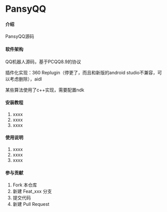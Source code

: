 # PansyQQ

#### 介绍
PansyQQ源码

#### 软件架构
QQ机器人源码，基于PCQQ8.9的协议

插件化实现：360 Replugin（停更了，而且和新版的android studio不兼容，可以考虑删除），aidl

某些算法使用了c++实现，需要配置ndk



#### 安装教程

1. xxxx
2. xxxx
3. xxxx

#### 使用说明

1. xxxx
2. xxxx
3. xxxx

#### 参与贡献

1. Fork 本仓库
2. 新建 Feat_xxx 分支
3. 提交代码
4. 新建 Pull Request


